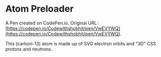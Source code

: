 # Atom Preloader

A Pen created on CodePen.io. Original URL: [https://codepen.io/Codewithshobhit/pen/VwEVYWQ](https://codepen.io/Codewithshobhit/pen/VwEVYWQ).

This (carbon-13) atom is made up of SVG electron orbits and “3D” CSS protons and neutrons.